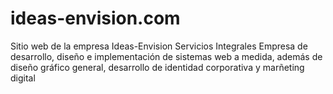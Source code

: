 # ideas-envision.com
Sitio web de la empresa Ideas-Envision Servicios Integrales
Empresa de desarrollo, diseño e implementación de sistemas web a medida, además de diseño gráfico general, desarrollo de identidad corporativa y marñeting digital
